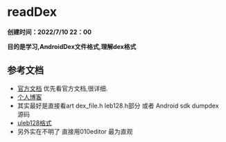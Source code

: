 # readDex

**创建时间：2022/7/10 22：00**

**目的是学习,AndroidDex文件格式,理解dex格式**

## 参考文档

- [官方文档](https://source.android.com/devices/tech/dalvik/dex-format?hl=zh-cn#header-item) 优先看官方文档,很详细.
- [个人博客](http://gnaixx.cc/2016/11/26/20161126dex-file/?spm=a2c6h.12873639.article-detail.6.3b706599zoWYmO)
- 其实最好是直接看art dex_file.h leb128.h部分  或者 Android sdk dumpdex 源码
- [uleb128格式](https://github.com/berryjam/berryjam.github.io/blob/master/_posts/2019-09-01-LEB128(Little-Endian%20Base%20128)%E6%A0%BC%E5%BC%8F%E4%BB%8B%E7%BB%8D.md#2-uleb128unsigned-leb128%E6%97%A0%E7%AC%A6%E5%8F%B7%E6%95%B4%E6%95%B0%E7%BC%96%E7%A0%81)
- 另外实在不明了 直接用010editor 最为直观
